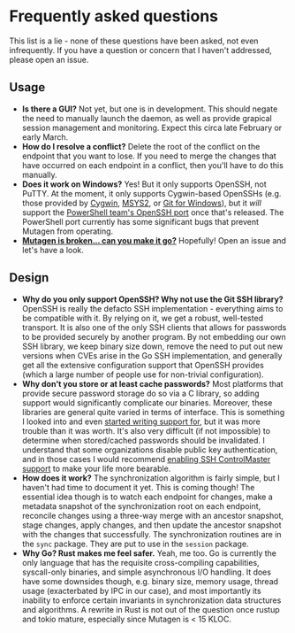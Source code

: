 # Frequently asked questions

This list is a lie - none of these questions have been asked, not even
infrequently. If you have a question or concern that I haven't addressed, please
open an issue.


## Usage

- **Is there a GUI?** Not yet, but one is in development. This should negate the
  need to manually launch the daemon, as well as provide grapical session
  management and monitoring. Expect this circa late February or early March.
- **How do I resolve a conflict?** Delete the root of the conflict on the
  endpoint that you want to lose. If you need to merge the changes that have
  occurred on each endpoint in a conflict, then you'll have to do this manually.
- **Does it work on Windows?** Yes! But it only supports OpenSSH, not PuTTY. At
  the moment, it only supports Cygwin-based OpenSSHs (e.g. those provided by
  [Cygwin](https://www.cygwin.com/), [MSYS2](https://msys2.github.io/), or
  [Git for Windows](https://git-scm.com/)), but it *will* support the
  [PowerShell team's OpenSSH port](https://github.com/PowerShell/Win32-OpenSSH)
  once that's released. The PowerShell port currently has some significant bugs
  that prevent Mutagen from operating.
- [**Mutagen is broken... can you make it go?**](https://www.youtube.com/watch?v=-WmGvYDLsj4)
  Hopefully! Open an issue and let's have a look.


## Design

- **Why do you only support OpenSSH? Why not use the Git SSH library?** OpenSSH
  is really the defacto SSH implementation - everything aims to be compatible
  with it. By relying on it, we get a robust, well-tested transport. It is also
  one of the only SSH clients that allows for passwords to be provided securely
  by another program. By not embedding our own SSH library, we keep binary size
  down, remove the need to put out new versions when CVEs arise in the Go SSH
  implementation, and generally get all the extensive configuration support that
  OpenSSH provides (which a large number of people use for non-trivial
  configuration).
- **Why don't you store or at least cache passwords?** Most platforms that
  provide secure password storage do so via a C library, so adding support would
  significantly complicate our binaries. Moreover, these libraries are general
  quite varied in terms of interface. This is something I looked into and even
  [started writing support for](https://github.com/havoc-io/go-keytar), but it
  was more trouble than it was worth. It's also very difficult (if not
  impossible) to determine when stored/cached passwords should be invalidated.
  I understand that some organizations disable public key authentication, and in
  those cases I would recommend
  [enabling SSH ControlMaster support](https://developer.rackspace.com/blog/speeding-up-ssh-session-creation/)
  to make your life more bearable.
- **How does it work?** The synchronization algorithm is fairly simple, but I
  haven't had time to document it yet. This is coming though! The essential idea
  though is to watch each endpoint for changes, make a metadata snapshot of the
  synchronization root on each endpoint, reconcile changes using a three-way
  merge with an ancestor snapshot, stage changes, apply changes, and then update
  the ancestor snapshot with the changes that successfully. The synchronization
  routines are in the `sync` package. They are put to use in the `session`
  package.
- **Why Go? Rust makes me feel safer.** Yeah, me too. Go is currently the only
  language that has the requisite cross-compiling capabilities, syscall-only
  binaries, and simple asynchronous I/O handling. It does have some downsides
  though, e.g. binary size, memory usage, thread usage (exacterbated by IPC in
  our case), and most importantly its inability to enforce certain invariants in
  synchronization data structures and algorithms. A rewrite in Rust is not out
  of the question once rustup and tokio mature, especially since Mutagen is
  < 15 KLOC.
